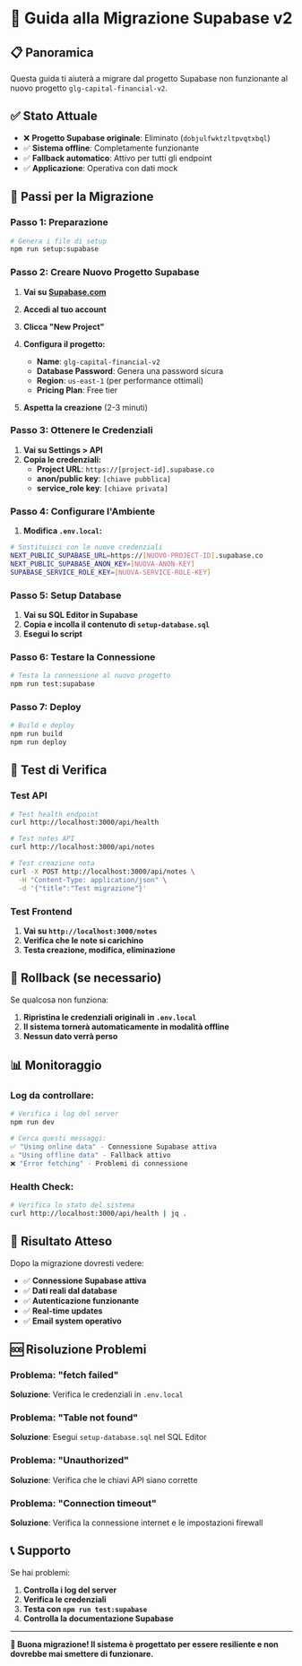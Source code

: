 # 🚀 Guida alla Migrazione Supabase v2

## 📋 Panoramica

Questa guida ti aiuterà a migrare dal progetto Supabase non funzionante al nuovo progetto `glg-capital-financial-v2`.

## ✅ Stato Attuale

- ❌ **Progetto Supabase originale**: Eliminato (`dobjulfwktzltpvqtxbql`)
- ✅ **Sistema offline**: Completamente funzionante
- ✅ **Fallback automatico**: Attivo per tutti gli endpoint
- ✅ **Applicazione**: Operativa con dati mock

## 🔧 Passi per la Migrazione

### Passo 1: Preparazione
```bash
# Genera i file di setup
npm run setup:supabase
```

### Passo 2: Creare Nuovo Progetto Supabase

1. **Vai su [Supabase.com](https://supabase.com)**
2. **Accedi al tuo account**
3. **Clicca "New Project"**
4. **Configura il progetto:**
   - **Name**: `glg-capital-financial-v2`
   - **Database Password**: Genera una password sicura
   - **Region**: `us-east-1` (per performance ottimali)
   - **Pricing Plan**: Free tier

5. **Aspetta la creazione** (2-3 minuti)

### Passo 3: Ottenere le Credenziali

1. **Vai su Settings > API**
2. **Copia le credenziali:**
   - **Project URL**: `https://[project-id].supabase.co`
   - **anon/public key**: `[chiave pubblica]`
   - **service_role key**: `[chiave privata]`

### Passo 4: Configurare l'Ambiente

1. **Modifica `.env.local`:**
```bash
# Sostituisci con le nuove credenziali
NEXT_PUBLIC_SUPABASE_URL=https://[NUOVO-PROJECT-ID].supabase.co
NEXT_PUBLIC_SUPABASE_ANON_KEY=[NUOVA-ANON-KEY]
SUPABASE_SERVICE_ROLE_KEY=[NUOVA-SERVICE-ROLE-KEY]
```

### Passo 5: Setup Database

1. **Vai su SQL Editor in Supabase**
2. **Copia e incolla il contenuto di `setup-database.sql`**
3. **Esegui lo script**

### Passo 6: Testare la Connessione

```bash
# Testa la connessione al nuovo progetto
npm run test:supabase
```

### Passo 7: Deploy

```bash
# Build e deploy
npm run build
npm run deploy
```

## 🧪 Test di Verifica

### Test API
```bash
# Test health endpoint
curl http://localhost:3000/api/health

# Test notes API
curl http://localhost:3000/api/notes

# Test creazione nota
curl -X POST http://localhost:3000/api/notes \
  -H "Content-Type: application/json" \
  -d '{"title":"Test migrazione"}'
```

### Test Frontend
1. **Vai su `http://localhost:3000/notes`**
2. **Verifica che le note si carichino**
3. **Testa creazione, modifica, eliminazione**

## 🔄 Rollback (se necessario)

Se qualcosa non funziona:

1. **Ripristina le credenziali originali in `.env.local`**
2. **Il sistema tornerà automaticamente in modalità offline**
3. **Nessun dato verrà perso**

## 📊 Monitoraggio

### Log da controllare:
```bash
# Verifica i log del server
npm run dev

# Cerca questi messaggi:
✅ "Using online data" - Connessione Supabase attiva
⚠️ "Using offline data" - Fallback attivo
❌ "Error fetching" - Problemi di connessione
```

### Health Check:
```bash
# Verifica lo stato del sistema
curl http://localhost:3000/api/health | jq .
```

## 🎯 Risultato Atteso

Dopo la migrazione dovresti vedere:

- ✅ **Connessione Supabase attiva**
- ✅ **Dati reali dal database**
- ✅ **Autenticazione funzionante**
- ✅ **Real-time updates**
- ✅ **Email system operativo**

## 🆘 Risoluzione Problemi

### Problema: "fetch failed"
**Soluzione**: Verifica le credenziali in `.env.local`

### Problema: "Table not found"
**Soluzione**: Esegui `setup-database.sql` nel SQL Editor

### Problema: "Unauthorized"
**Soluzione**: Verifica che le chiavi API siano corrette

### Problema: "Connection timeout"
**Soluzione**: Verifica la connessione internet e le impostazioni firewall

## 📞 Supporto

Se hai problemi:

1. **Controlla i log del server**
2. **Verifica le credenziali**
3. **Testa con `npm run test:supabase`**
4. **Controlla la documentazione Supabase**

---

**🎉 Buona migrazione! Il sistema è progettato per essere resiliente e non dovrebbe mai smettere di funzionare.** 